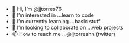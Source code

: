 - 👋 Hi, I’m @jjtorres76
- 👀 I’m interested in ...learn to code
- 🌱 I’m currently learning ...basic stuff
- 💞️ I’m looking to collaborate on ...web projects
- 📫 How to reach me ...@jjtorreshn (twitter)

<!---
jjtorres76/jjtorres76 is a ✨ special ✨ repository because its `README.md` (this file) appears on your GitHub profile.
You can click the Preview link to take a look at your changes.
--->
